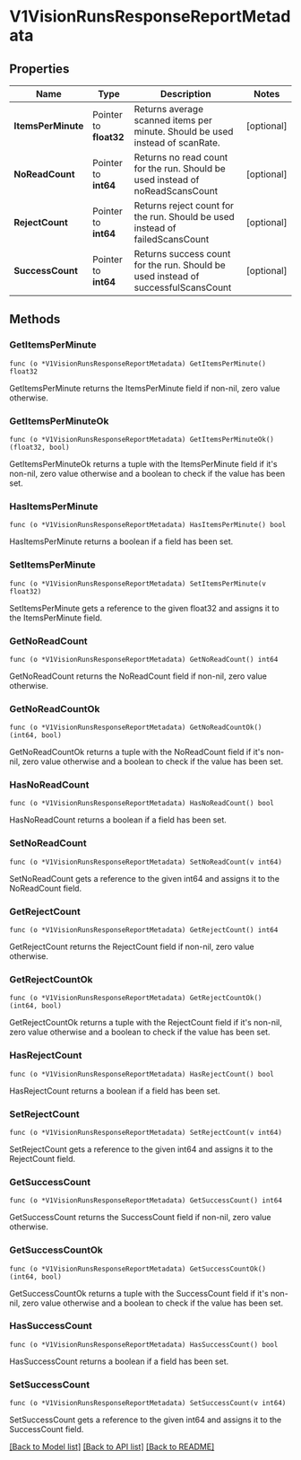 # V1VisionRunsResponseReportMetadata

## Properties

Name | Type | Description | Notes
------------ | ------------- | ------------- | -------------
**ItemsPerMinute** | Pointer to **float32** | Returns average scanned items per minute. Should be used instead of scanRate. | [optional] 
**NoReadCount** | Pointer to **int64** | Returns no read count for the run. Should be used instead of noReadScansCount | [optional] 
**RejectCount** | Pointer to **int64** | Returns reject count for the run. Should be used instead of failedScansCount | [optional] 
**SuccessCount** | Pointer to **int64** | Returns success count for the run. Should be used instead of successfulScansCount | [optional] 

## Methods

### GetItemsPerMinute

`func (o *V1VisionRunsResponseReportMetadata) GetItemsPerMinute() float32`

GetItemsPerMinute returns the ItemsPerMinute field if non-nil, zero value otherwise.

### GetItemsPerMinuteOk

`func (o *V1VisionRunsResponseReportMetadata) GetItemsPerMinuteOk() (float32, bool)`

GetItemsPerMinuteOk returns a tuple with the ItemsPerMinute field if it's non-nil, zero value otherwise
and a boolean to check if the value has been set.

### HasItemsPerMinute

`func (o *V1VisionRunsResponseReportMetadata) HasItemsPerMinute() bool`

HasItemsPerMinute returns a boolean if a field has been set.

### SetItemsPerMinute

`func (o *V1VisionRunsResponseReportMetadata) SetItemsPerMinute(v float32)`

SetItemsPerMinute gets a reference to the given float32 and assigns it to the ItemsPerMinute field.

### GetNoReadCount

`func (o *V1VisionRunsResponseReportMetadata) GetNoReadCount() int64`

GetNoReadCount returns the NoReadCount field if non-nil, zero value otherwise.

### GetNoReadCountOk

`func (o *V1VisionRunsResponseReportMetadata) GetNoReadCountOk() (int64, bool)`

GetNoReadCountOk returns a tuple with the NoReadCount field if it's non-nil, zero value otherwise
and a boolean to check if the value has been set.

### HasNoReadCount

`func (o *V1VisionRunsResponseReportMetadata) HasNoReadCount() bool`

HasNoReadCount returns a boolean if a field has been set.

### SetNoReadCount

`func (o *V1VisionRunsResponseReportMetadata) SetNoReadCount(v int64)`

SetNoReadCount gets a reference to the given int64 and assigns it to the NoReadCount field.

### GetRejectCount

`func (o *V1VisionRunsResponseReportMetadata) GetRejectCount() int64`

GetRejectCount returns the RejectCount field if non-nil, zero value otherwise.

### GetRejectCountOk

`func (o *V1VisionRunsResponseReportMetadata) GetRejectCountOk() (int64, bool)`

GetRejectCountOk returns a tuple with the RejectCount field if it's non-nil, zero value otherwise
and a boolean to check if the value has been set.

### HasRejectCount

`func (o *V1VisionRunsResponseReportMetadata) HasRejectCount() bool`

HasRejectCount returns a boolean if a field has been set.

### SetRejectCount

`func (o *V1VisionRunsResponseReportMetadata) SetRejectCount(v int64)`

SetRejectCount gets a reference to the given int64 and assigns it to the RejectCount field.

### GetSuccessCount

`func (o *V1VisionRunsResponseReportMetadata) GetSuccessCount() int64`

GetSuccessCount returns the SuccessCount field if non-nil, zero value otherwise.

### GetSuccessCountOk

`func (o *V1VisionRunsResponseReportMetadata) GetSuccessCountOk() (int64, bool)`

GetSuccessCountOk returns a tuple with the SuccessCount field if it's non-nil, zero value otherwise
and a boolean to check if the value has been set.

### HasSuccessCount

`func (o *V1VisionRunsResponseReportMetadata) HasSuccessCount() bool`

HasSuccessCount returns a boolean if a field has been set.

### SetSuccessCount

`func (o *V1VisionRunsResponseReportMetadata) SetSuccessCount(v int64)`

SetSuccessCount gets a reference to the given int64 and assigns it to the SuccessCount field.


[[Back to Model list]](../README.md#documentation-for-models) [[Back to API list]](../README.md#documentation-for-api-endpoints) [[Back to README]](../README.md)


